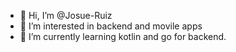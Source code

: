 - 👋 Hi, I’m @Josue-Ruiz
- 👀 I’m interested in backend and movile apps
- 🌱 I’m currently learning kotlin and go for backend.

<!---
Josue-Ruiz/Josue-Ruiz is a ✨ special ✨ repository because its `README.md` (this file) appears on your GitHub profile.
You can click the Preview link to take a look at your changes.
--->
